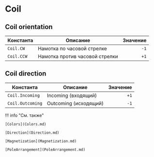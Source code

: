 # Coil

## Coil orientation
<!--startOrient-->
| Константа          | Описание                   | Значение |
|-------------------|----------------------------|----------:|
| `Coil.CW`         | Намотка по часовой стрелке  | `-1`     |
| `Coil.CCW`        | Намотка против часовой стрелки | `+1`    |
<!--endOrient-->

## Coil direction
<!--startDir-->
| Константа            | Описание           | Значение |
|---------------------|--------------------|----------:|
| `Coil.Incoming`     | Incoming (входящий) | `+1`     |
| `Coil.Outcoming`    | Outcoming (исходящий) | `-1`    |
<!--endDir-->

!!! info "См. также"

    [Colors](Colors.md)	

    [Direction](Direction.md)

    [Magnetization](Magnetization.md)

    [PoleArrangement](PoleArrangement.md)
